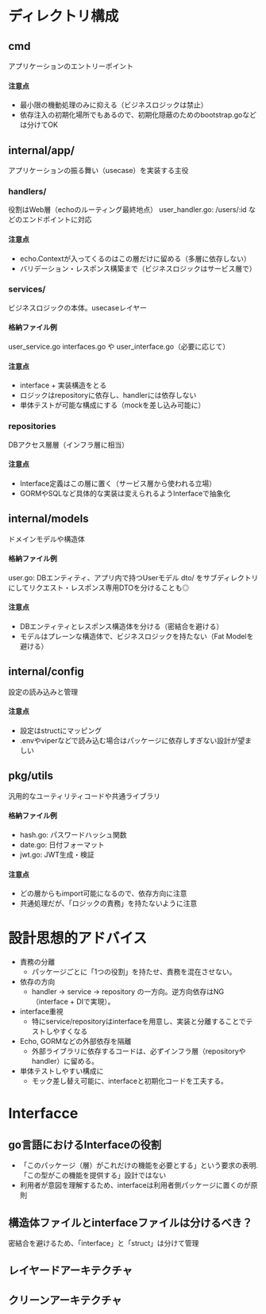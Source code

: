 # ディレクトリ構成
## cmd
アプリケーションのエントリーポイント

#### 注意点
- 最小限の機動処理のみに抑える（ビジネスロジックは禁止）
- 依存注入の初期化場所でもあるので、初期化隠蔽のためのbootstrap.goなどは分けてOK


## internal/app/
アプリケーションの振る舞い（usecase）を実装する主役

### handlers/
役割はWeb層（echoのルーティング最終地点）
user_handler.go: /users/:id などのエンドポイントに対応

#### 注意点
- echo.Contextが入ってくるのはこの層だけに留める（多層に依存しない）
- バリデーション・レスポンス構築まで（ビジネスロジックはサービス層で）

### services/
ビジネスロジックの本体。usecaseレイヤー

#### 格納ファイル例
user_service.go
interfaces.go や user_interface.go（必要に応じて）

#### 注意点
- interface + 実装構造をとる
- ロジックはrepositoryに依存し、handlerには依存しない
- 単体テストが可能な構成にする（mockを差し込み可能に）


### repositories
DBアクセス層層（インフラ層に相当）

#### 注意点
- Interface定義はこの層に置く（サービス層から使われる立場）
- GORMやSQLなど具体的な実装は変えられるようInterfaceで抽象化

## internal/models
ドメインモデルや構造体

#### 格納ファイル例
user.go: DBエンティティ、アプリ内で持つUserモデル
dto/ をサブディレクトリにしてリクエスト・レスポンス専用DTOを分けることも◎

#### 注意点
- DBエンティティとレスポンス構造体を分ける（密結合を避ける）
- モデルはプレーンな構造体で、ビジネスロジックを持たない（Fat Modelを避ける）

## internal/config
設定の読み込みと管理

#### 注意点
- 設定はstructにマッピング
- .envやviperなどで読み込む場合はパッケージに依存しすぎない設計が望ましい

## pkg/utils
汎用的なユーティリティコードや共通ライブラリ

#### 格納ファイル例
- hash.go: パスワードハッシュ関数
- date.go: 日付フォーマット
- jwt.go: JWT生成・検証

#### 注意点
- どの層からもimport可能になるので、依存方向に注意
- 共通処理だが、「ロジックの責務」を持たないように注意

# 設計思想的アドバイス
- 責務の分離
  - パッケージごとに「1つの役割」を持たせ、責務を混在させない。
- 依存の方向
  - handler → service → repository の一方向。逆方向依存はNG（interface + DIで実現）。
- interface重視
  - 特にservice/repositoryはinterfaceを用意し、実装と分離することでテストしやすくなる
- Echo, GORMなどの外部依存を隔離
  - 外部ライブラリに依存するコードは、必ずインフラ層（repositoryやhandler）に留める。
- 単体テストしやすい構成に	
  - モック差し替え可能に、interfaceと初期化コードを工夫する。

# Interfacce
## go言語におけるInterfaceの役割
- 「このパッケージ（層）がこれだけの機能を必要とする」という要求の表明.「この型がこの機能を提供する」設計ではない
- 利用者が意図を理解するため、interfaceは利用者側パッケージに置くのが原則

## 構造体ファイルとinterfaceファイルは分けるべき？
密結合を避けるため、「interface」と「struct」は分けて管理


## レイヤードアーキテクチャ

## クリーンアーキテクチャ
